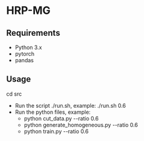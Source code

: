 # HRP-MG
## Requirements
  * Python 3.x
  * pytorch
  * pandas
## Usage
  cd src
  * Run the script ./run.sh, example: ./run.sh 0.6
  * Run the python files, example:
      * python cut_data.py --ratio 0.6
      * python generate_homogeneous.py --ratio 0.6
      * python train.py --ratio 0.6
